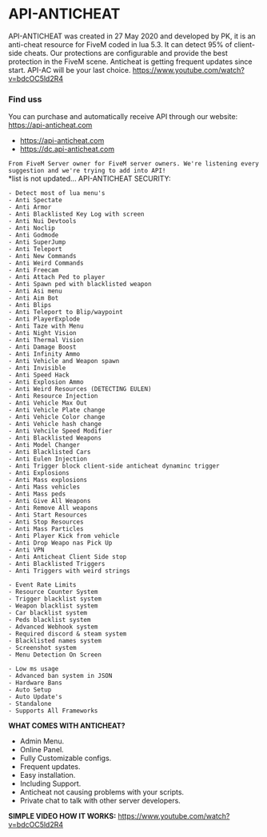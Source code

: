 # API-ANTICHEAT
API-ANTICHEAT was created in 27 May 2020 and developed by PK, it is an anti-cheat resource for FiveM coded in lua 5.3. It can detect 95% of client-side cheats.  Our protections are configurable and provide the best protection in the FiveM scene. Anticheat is getting frequent updates since start. API-AC will be your last choice.
https://www.youtube.com/watch?v=bdcOC5ld2R4
### Find uss
You can purchase and automatically receive API through our website: https://api-anticheat.com

- https://api-anticheat.com
- https://dc.api-anticheat.com


```From FiveM Server owner for FiveM server owners. We're listening every suggestion and we're trying to add into API!```<br>
*list is not updated...
API-ANTICHEAT SECURITY:
```
- Detect most of lua menu's
- Anti Spectate
- Anti Armor
- Anti Blacklisted Key Log with screen
- Anti Nui Devtools
- Anti Noclip
- Anti Godmode
- Anti SuperJump
- Anti Teleport
- Anti New Commands
- Anti Weird Commands
- Anti Freecam
- Anti Attach Ped to player
- Anti Spawn ped with blacklisted weapon
- Anti Asi menu
- Anti Aim Bot
- Anti Blips
- Anti Teleport to Blip/waypoint
- Anti PlayerExplode
- Anti Taze with Menu
- Anti Night Vision
- Anti Thermal Vision
- Anti Damage Boost
- Anti Infinity Ammo
- Anti Vehicle and Weapon spawn
- Anti Invisible
- Anti Speed Hack
- Anti Explosion Ammo
- Anti Weird Resources (DETECTING EULEN)
- Anti Resource Injection
- Anti Vehicle Max Out
- Anti Vehicle Plate change
- Anti Vehicle Color change
- Anti Vehicle hash change
- Anti Vehcile Speed Modifier
- Anti Blacklisted Weapons
- Anti Model Changer
- Anti Blacklisted Cars
- Anti Eulen Injection
- Anti Trigger block client-side anticheat dynaminc trigger
- Anti Explosions
- Anti Mass explosions
- Anti Mass vehicles
- Anti Mass peds
- Anti Give All Weapons
- Anti Remove All weapons
- Anti Start Resources
- Anti Stop Resources
- Anti Mass Particles
- Anti Player Kick from vehicle
- Anti Drop Weapo nas Pick Up
- Anti VPN
- Anti Anticheat Client Side stop
- Anti Blacklisted Triggers
- Anti Triggers with weird strings

- Event Rate Limits
- Resource Counter System
- Trigger blacklist system
- Weapon blacklist system
- Car blacklist system
- Peds blacklist system
- Advanced Webhook system
- Required discord & steam system
- Blacklisted names system
- Screenshot system
- Menu Detection On Screen

- Low ms usage
- Advanced ban system in JSON
- Hardware Bans
- Auto Setup
- Auto Update's
- Standalone
- Supports All Frameworks
```

**WHAT COMES WITH ANTICHEAT?**
- Admin Menu.
- Online Panel.
- Fully Customizable configs.
- Frequent updates.
- Easy installation.
- Including Support.
- Anticheat not causing problems with your scripts.
- Private chat to talk with other server developers.

**SIMPLE VIDEO HOW IT WORKS:**
https://www.youtube.com/watch?v=bdcOC5ld2R4
